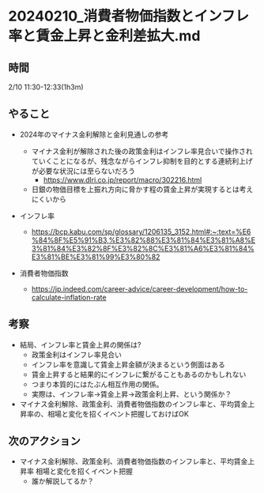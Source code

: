 # 20240210_消費者物価指数とインフレ率と賃金上昇と金利差拡大.md

## 時間

2/10 11:30-12:33(1h3m)

## やること

- 2024年のマイナス金利解除と金利見通しの参考
  - マイナス金利が解除された後の政策金利はインフレ率見合いで操作されていくことになるが、残念ながらインフレ抑制を目的とする連続利上げが必要な状況には至らないだろう
     - https://www.dlri.co.jp/report/macro/302216.html
  - 日銀の物価目標を上振れ方向に脅かす程の賃金上昇が実現するとは考えにくいから

- インフレ率
  - https://bcp.kabu.com/sp/glossary/1206135_3152.html#:~:text=%E6%84%8F%E5%91%B3,%E3%82%88%E3%81%84%E3%81%A8%E3%81%84%E3%82%8F%E3%82%8C%E3%81%A6%E3%81%84%E3%81%BE%E3%81%99%E3%80%82

- 消費者物価指数
  - https://jp.indeed.com/career-advice/career-development/how-to-calculate-inflation-rate

 ## 考察

- 結局、インフレ率と賃金上昇の関係は?
  - 政策金利はインフレ率見合い
  - インフレ率を意識して賃金上昇金額が決まるという側面はある
  - 賃金上昇すると結果的にインフレに繋がることもあるのかもしれない
  - つまり本質的にはたぶん相互作用の関係。
  - 実際は、インフレ率→賃金上昇→政策金利上昇、という関係か？
- マイナス金利解除、政策金利、消費者物価指数のインフレ率と、平均賃金上昇率の、相場と変化を招くイベント把握しておけばOK

## 次のアクション

- マイナス金利解除、政策金利、消費者物価指数のインフレ率と、平均賃金上昇率 相場と変化を招くイベント把握　　　　　
  - 誰か解説してるか？
